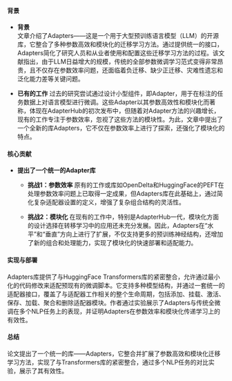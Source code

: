 #### 背景
- **背景**       
    文章介绍了Adapters——这是一个用于大型预训练语言模型（LLM）的开源库，它整合了多种参数高效和模块化的迁移学习方法。通过提供统一的接口，Adapters简化了研究人员和从业者使用和配置这些迁移学习方法的过程。该文献指出，由于LLM日益增大的规模，传统的全部参数微调学习范式变得非常昂贵，且不仅存在参数效率问题，还面临着负迁移、缺少正迁移、灾难性遗忘和泛化能力差等关键问题。

- **已有的工作**
    过去的研究尝试通过设计小型组件，即Adapter，用于在标注的任务数据上对语言模型进行微调。这些Adapter以其参数高效性和模块化而著称，体现在AdapterHub的初次发布中，但随着对Adapter方法的兴趣增长，现有的工作专注于参数效率，忽视了这些方法的模块性。为此，文章中提出了一个全新的库Adapters，它不仅在参数效率上进行了探索，还强化了模块化的特点。

#### 核心贡献
- **提出了一个统一的Adapter库**
    - **挑战1：参数效率**
        原有的工作或库如OpenDelta和HuggingFace的PEFT在处理参数效率问题上已取得一定成果，但Adapters库在此基础上，通过简化复杂适配器设置的定义，增强了复杂组合结构的灵活性。

    - **挑战2：模块化**
        在现有的工作中，特别是AdapterHub一代，模块化方面的设计选择在转移学习中的应用还未充分发展。因此，Adapters在“水平”和“垂直”方向上进行了扩展，不仅支持更多的预训练神经结构，还增加了新的组合和处理能力，实现了模块化的快速部署和适配能力。

#### 实现与部署
Adapters库提供了与HuggingFace Transformers库的紧密整合，允许通过最小化的代码修改来适配预现有的微调脚本。它支持多种模型结构，并通过一套统一的适配器接口，覆盖了与适配器工作相关的整个生命周期，包括添加、挂载、激活、保存、加载、聚合和删除适配器模块。作者通过实验展示了Adapters与传统全微调在多个NLP任务上的表现，并证明Adapters在参数效率和模块化传递学习上的有效性。

#### 总结
论文提出了一个统一的库——Adapters，它整合并扩展了参数高效和模块化迁移学习方法，实现了与Transformers库的紧密整合，通过多个NLP任务的对比实验，展示了其有效性。